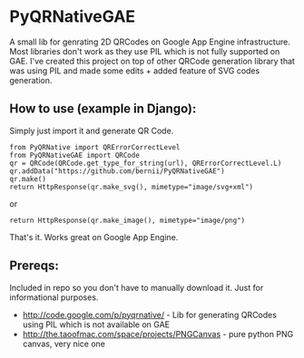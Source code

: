 PyQRNativeGAE
==============
A small lib for genrating 2D QRCodes on Google App Engine infrastructure. Most libraries don't work as they use PIL which is not fully supported on GAE. I've created this project on top of other QRCode generation library that was using PIL and made some edits + added feature of SVG codes generation. 

How to use (example in Django):
-------------------------------

Simply just import it and generate QR Code.

    from PyQRNative import QRErrorCorrectLevel
    from PyQRNativeGAE import QRCode
    qr = QRCode(QRCode.get_type_for_string(url), QRErrorCorrectLevel.L)
    qr.addData("https://github.com/bernii/PyQRNativeGAE")
    qr.make()
    return HttpResponse(qr.make_svg(), mimetype="image/svg+xml")

or

    return HttpResponse(qr.make_image(), mimetype="image/png")

That's it. Works great on Google App Engine.

Prereqs:
----------
Included in repo so you don't have to manually download it. Just for informational purposes.

- http://code.google.com/p/pyqrnative/ - Lib for generating QRCodes using PIL which is not available on GAE
- http://the.taoofmac.com/space/projects/PNGCanvas - pure python PNG canvas, very nice one